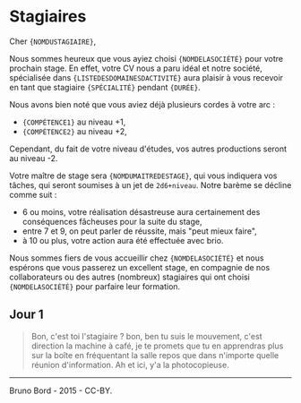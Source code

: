 # Stagiaires

Cher `{NOMDUSTAGIAIRE}`,

Nous sommes heureux que vous ayiez choisi `{NOMDELASOCIÉTÉ}` pour votre prochain stage. En effet, votre CV nous a paru idéal et notre société, spécialisée dans `{LISTEDESDOMAINESDACTIVITÉ}` aura plaisir à vous recevoir en tant que stagiaire `{SPÉCIALITÉ}` pendant `{DURÉE}`.

Nous avons bien noté que vous aviez déjà plusieurs cordes à votre arc :

* `{COMPÉTENCE1}` au niveau +1,
* `{COMPÉTENCE2}` au niveau +2,

Cependant, du fait de votre niveau d'études, vos autres productions seront au niveau -2.

Votre maître de stage sera `{NOMDUMAITREDESTAGE}`, qui vous indiquera vos tâches, qui seront soumises à un jet de ``2d6+niveau``. Notre barème se décline comme suit :

* 6 ou moins, votre réalisation désastreuse aura certainement des conséquences fâcheuses pour la suite du stage,
* entre 7 et 9, on peut parler de réussite, mais "peut mieux faire",
* à 10 ou plus, votre action aura été effectuée avec brio.

Nous sommes fiers de vous accueillir chez `{NOMDELASOCIÉTÉ}` et nous espérons que vous passerez un excellent stage, en compagnie de nos collaborateurs ou des autres (nombreux) stagiaires qui ont choisi `{NOMDELASOCIÉTÉ}` pour parfaire leur formation.

## Jour 1

> Bon, c'est toi l'stagiaire ? bon, ben tu suis le mouvement, c'est direction la machine à café, je te promets que tu en apprendras plus sur la boîte en fréquentant la salle repos que dans n'importe quelle réunion d'information. Ah et ici, y'a la photocopieuse.

----

Bruno Bord - 2015 - CC-BY.
